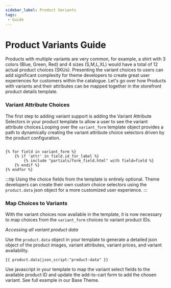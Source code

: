 ```yaml
---
sidebar_label: Product Variants
tags:
 - Guide
---
```

# Product Variants Guide


Products with multiple variants are very common, for example, a shirt with 3 colors (Blue, Green, Red) and 4 sizes (S,M,L,XL) would have a total of 12 actual product choices (SKUs). Presenting the variant choices to users can add significant complexity for theme developers to create great user experiences for customers within the catalogue. Let's go over how Products with variants and their attributes can be mapped together in the storefront product details template.

### Variant Attribute Choices

The first step to adding variant support is adding the Variant Attribute Selectors in your product template to allow a user to see the variant attribute choices.Looping over the `variant_form` template object provides a path to dynamically creating the variant attribute choice selectors driven by the product configuration.

```django title="templates/catalogue/product.html"

{% for field in variant_form %}
    {% if 'attr' in field.id_for_label %}
        {% include "partials/form_field.html" with field=field %}
    {% endif %}
{% endfor %}

```

:::tip
Using the choice fields from the template is entirely optional. Theme developers can create their own custom choice selectors using the `product.data` json object for a more customized user experience.
:::

### Map Choices to Variants

With the variant choices now available in the template, it is now necessary to map choices from the `variant_form` choices to variant product IDs.


*Accessing all variant product data*

Use the `product.data` object in your template to generate a detailed json object of the product images, variant attributes, variant prices, and variant availability.

```django
{{ product.data|json_script:"product-data" }}
```

Use javascript in your template to map the variant select fields to the available product ID and update the add-to-cart form to add the chosen variant. See full example in our Base Theme.

